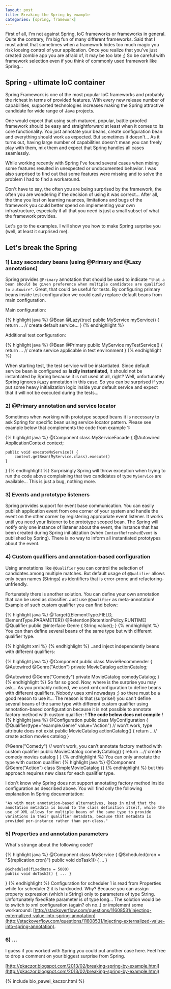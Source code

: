 ```yaml
---
layout: post
title: Breaking the Spring by example
categories: [spring, framework]
---
```

First of all, I'm not against Spring, IoC frameworks or frameworks in general. Quite the contrary, I'm big fun of many different frameworks. Said that I must admit that sometimes when a framework hides too much magic you risk loosing control of your application. Once you realize that you've just created zombie app you are afraid of, it may be too late ;) So be careful with framework selection even if you think of commonly used framework like Spring...


## Spring - ultimate IoC container
Spring Framework is one of the most popular IoC frameworks and probably the richest in terms of provided features. With every new release number of capabilities, supported technologies increases making the Spring attractive candidate for wide range of Java projects.

One would expect that using such matured, popular, battle-proofed framework should be easy and straightforward at least when it comes to its core functionality. You just annotate your beans, create configuration bean and everything should work as expected. But sometimes it doesn't... As it turns out, having large number of capabilities doesn't mean you can freely play with them, mix them and expect that Spring handles all cases seamlessly.

While working recently with Spring I've found several cases when mixing some features resulted in unexpected or undocumented behavior. I was also surprised to find out
that some features were missing and to solve the problem I had to find a workaround.

Don't have to say, the often you are being surprised by the framework, the often you are wondering if the decision of using it was correct... After all, the time you lost on learning nuances, limitations and bugs of the framework you could better spend on implementing your own infrastructure, especially if all that you need is just a small subset of what the framework provides.

Let's go to the examples.
I will show you how to make Spring surprise you (well, at least it surprised me).

## Let's break the Spring

### 1) Lazy secondary beans (using @Primary and @Lazy annotations)
Spring provides ``@Primary`` annotation that should be used to indicate `"that a bean should be given preference when multiple candidates are qualified to autowire"`. Great, that could be useful for tests. By configuring primary beans inside test configuration we could easily replace default beans from main configuration.

Main configuration:

{% highlight java %}
    @Bean
    @Lazy(true)
    public MyService myService() {
        return ... // create default service...
    }
{% endhighlight %}

Additional test configuration:

{% highlight java %}
    @Bean
    @Primary
    public MyService myTestService() {
        return ... // create service applicable in test environment
    }
{% endhighlight %}

When starting test, the test service will be instantiated. Since default service bean is configured as **lazily instantiated**, it should not be instantiated by Spring because it is not used at all, right? Well, unfortunately Spring ignores ``@Lazy`` annotation in this case. So you can be surprised if you put some heavy initialization logic inside your default service and expect that it will not be executed during the tests...

### 2) @Primary annotation and service locator
Sometimes when working with prototype scoped beans it is necessary to ask Spring for specific bean using service locator pattern. Please see example below that complements the code from example 1:

{% highlight java %}
@Component
class MyServiceFacade {
    @Autowired
    ApplicationContext context;

    public void executeMyService() {
        context.getBean(MyService.class).execute()
    }
}
{% endhighlight %}
Surprisingly Spring will throw exception when trying to run the code above complaining that two candidates of type ``MyService`` are available... This is just a bug, nothing more.

### 3) Events and prototype listeners
Spring provides support for event base communication. You can easily publish application event from one corner of your system and handle the event on the other corner by registering appropriate event listener. It works until you need your listener to be prototype scoped bean.
The Spring will notify only one instance of listener about the event, the instance that has been created during Spring initialization (when ``ContextRefreshedEvent`` is published by Spring). There is no way to inform all instantiated prototypes about the event.

### 4) Custom qualifiers and annotation-based configuration
Using annotations like ``@Qualifier`` you can control the selection of candidates among multiple matches. But default usage of ``@Qualifier`` allows only bean names (Strings) as identifiers that is error-prone and refactoring-unfriendly.

Fortunately there is another solution. You can define your own annotation that can be used as classifier. Just use ``@Qualifier`` as meta-annotation! Example of such custom qualifier you can find below:

{% highlight java %}
    @Target({ElementType.FIELD, ElementType.PARAMETER})
    @Retention(RetentionPolicy.RUNTIME)
    @Qualifier
    public @interface Genre {
      String value();
    }
{% endhighlight %}
You can than define several beans of the same type but with different qualifier type.

{% highlight xml %}
<beans>
  <bean class="example.SimpleMovieCatalog">
      <qualifier type="Genre" value="Action"/>
  </bean>
  <bean class="example.SimpleMovieCatalog">
      <qualifier type="example.Genre" value="Comedy"/>
  </bean>
</beans>
{% endhighlight %}
..and inject independently beans with different qualifiers:

{% highlight java %}
@Component
public class MovieRecommender {
  @Autowired
  @Genre("Action")
  private MovieCatalog actionCatalog;

  @Autowired
  @Genre("Comedy")
  private MovieCatalog comedyCatalog;
}
{% endhighlight %}
So far so good. Now, where is the surprise you may ask... As you probably noticed, we used xml configuration to define beans with different qualifiers. Nobody uses xml nowadays ;) so there must be a good reason to use it... The reason is that (surprise!) you can't define several beans of the same type with different custom qualifier using annotation-based configuration because it is not possible to annotate factory method with custom qualifier:
**! The code below does not compile !**
{% highlight java %}
@Configuration
public class MyConfiguration {
  @Qualifier(type="example.Genre" value="Action") // won't work, type attribute does not exist
  public MovieCatalog actionCatalog() {
    return ...// create action movies catalog
  }

  @Genre("Comedy") // won't work, you can't annotate factory method with custom qualifier
  public MovieCatalog comedyCatalog() {
      return ...// create comedy movies catalog
  }
}
{% endhighlight %}
You can only annotate the type with custom qualifier:
{% highlight java %} 
    @Component
    @Genre("Action")
    class SimpleMovieCatalog {}
{% endhighlight %}
but this approach requires new class for each qualifier type.

I don't know why Spring does not support annotating factory method inside configuration as described above. You will find only the following explanation In Spring documentation:

`"As with most annotation-based alternatives, keep in mind that the annotation metadata is bound to the class definition itself, while the use of XML allows for multiple beans of the same type to provide variations in their qualifier metadata, because that metadata is provided per-instance rather than per-class."`

### 5) Properties and annotation parameters

What's strange about the following code?

{% highlight java %} 
@Component
class MyService {
    @Scheduled(cron = "${replication.cron}")
    public void doTask1() { ... }

    @Scheduled(fixedRate = 5000)
    public void doTask2() { ... }
}
{% endhighlight %}
Configuration for scheduler 1 is read from  Properties while for scheduler 2 it is hardcoded. Why? Because you can assign property expression (which is String) only to parameters of type String. Unfortunately fixedRate parameter is of type long... The solution would be to switch to xml configuration (again? oh no..) or implement some workaround: [http://stackoverflow.com/questions/11608531/injecting-externalized-value-into-spring-annotation](http://stackoverflow.com/questions/11608531/injecting-externalized-value-into-spring-annotation).

### 6) ...

I guess if you worked with Spring you could put another case here.
Feel free to drop a comment on your biggest surprise from Spring.

[http://pkaczor.blogspot.com/2013/02/breaking-spring-by-example.html](http://pkaczor.blogspot.com/2013/02/breaking-spring-by-example.html)

{% include bio_pawel_kaczor.html %}
